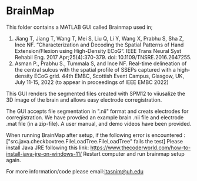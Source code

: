 # BrainMap
This folder contains  a MATLAB GUI called Brainmap used in;
1)  Jiang T, Jiang T, Wang T, Mei S, Liu Q, Li Y, Wang X, Prabhu S, Sha Z, Ince NF. 
“Characterization and Decoding the Spatial Patterns of Hand Extension/Flexion using High-Density ECoG“. IEEE Trans Neural Syst Rehabil Eng. 2017 Apr;25(4):370-379. doi: 10.1109/TNSRE.2016.2647255.
2) Asman P., Prabhu S., Tummala S, and Ince NF. Real-time delineation of the central sulcus with the spatial profile of SSEPs captured with a high-density ECoG grid. 
44th EMBC, Scottish Event Campus, Glasgow, UK, July 11-15, 2022 (to appear in proceedings of IEEE EMBC 2022) 

This GUI renders the segmented files created with SPM12 to viiusalize the 3D image of the brain 
and allows easy electrode corregistration.

The GUI accepts file segmentation in ".nii" format and creats electrodes for corregistration.
We have provdied an example brain .nii file and electrode .mat file (in a zip-file). 
A user manual, and demo videos have been provided. 

When running BrainMap after setup, if the following error is encountered : 
["src.java.checkboxtree.FileLoadTree.FileLoadTree" fails the test] 
Please install Java JRE following this link: https://www.thecoderworld.com/how-to-install-java-jre-on-windows-11/ 
Restart computer and run brainmap setup again.

For more information/code please email:itasnim@uh.edu
